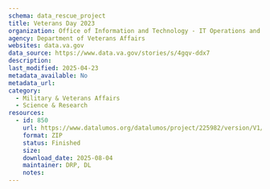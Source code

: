 ```yaml
---
schema: data_rescue_project 
title: Veterans Day 2023
organization: Office of Information and Technology - IT Operations and Services (ITOPS)
agency: Department of Veterans Affairs
websites: data.va.gov
data_source: https://www.data.va.gov/stories/s/4gqv-ddx7
description: 
last_modified: 2025-04-23
metadata_available: No
metadata_url: 
category:
  - Military & Veterans Affairs 
  - Science & Research 
resources:
  - id: 850
    url: https://www.datalumos.org/datalumos/project/225982/version/V1/view
    format: ZIP
    status: Finished
    size: 
    download_date: 2025-08-04
    maintainer: DRP, DL
    notes: 
---
```

